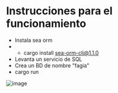 # Instrucciones para el funcionamiento
- Instala sea orm
- - cargo install sea-orm-cli@1.1.0
- Levanta un servicio de SQL
- Crea un BD de nombre "fagia"
- cargo run

![image](https://github.com/user-attachments/assets/2c77ef35-89e6-460d-a204-d124c32dd24b)
